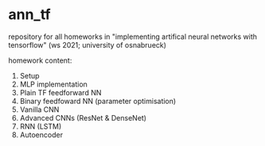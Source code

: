 # ann_tf
repository for all homeworks in "implementing artifical neural networks with tensorflow" (ws 2021; university of osnabrueck)

homework content:
1) Setup
2) MLP implementation
3) Plain TF feedforward NN
4) Binary feedfoward NN (parameter optimisation)
5) Vanilla CNN
6) Advanced CNNs (ResNet & DenseNet)
7) RNN (LSTM)
8) Autoencoder
